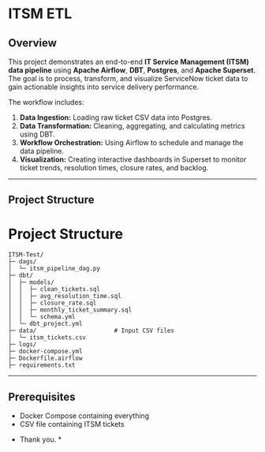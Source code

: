 # ITSM ETL

## Overview

This project demonstrates an end-to-end **IT Service Management (ITSM) data pipeline** using **Apache Airflow**, **DBT**, **Postgres**, and **Apache Superset**. The goal is to process, transform, and visualize ServiceNow ticket data to gain actionable insights into service delivery performance.

The workflow includes:

1. **Data Ingestion:** Loading raw ticket CSV data into Postgres.
2. **Data Transformation:** Cleaning, aggregating, and calculating metrics using DBT.
3. **Workflow Orchestration:** Using Airflow to schedule and manage the data pipeline.
4. **Visualization:** Creating interactive dashboards in Superset to monitor ticket trends, resolution times, closure rates, and backlog.

---

## Project Structure
# Project Structure
```
ITSM-Test/
├─ dags/                      
│  └─ itsm_pipeline_dag.py
├─ dbt/                      
│  ├─ models/
│  │  ├─ clean_tickets.sql
│  │  ├─ avg_resolution_time.sql
│  │  ├─ closure_rate.sql
│  │  ├─ monthly_ticket_summary.sql
│  │  └─ schema.yml
│  └─ dbt_project.yml
├─ data/                      # Input CSV files
│  └─ itsm_tickets.csv
├─ logs/                     
├─ docker-compose.yml
├─ Dockerfile.airflow
├─ requirements.txt
```
---

## Prerequisites

- Docker Compose containing everything 
- CSV file containing ITSM tickets



* Thank you. *
